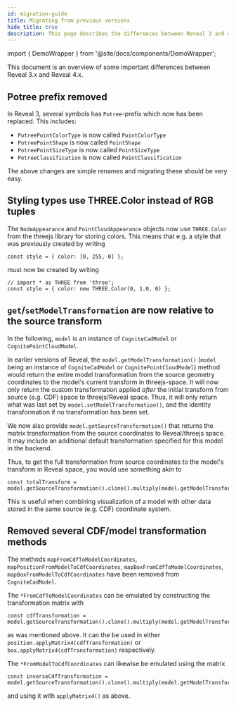 ```yaml
---
id: migration-guide
title: Migrating from previous versions
hide_title: true
description: This page describes the differences between Reveal 3 and 4.
---
```


import { DemoWrapper } from '@site/docs/components/DemoWrapper';

This document is an overview of some important differences between Reveal 3.x and Reveal 4.x.

## Potree prefix removed

In Reveal 3, several symbols has `Potree`-prefix which now has been replaced. This includes:

- `PotreePointColorType` is now called `PointColorType`
- `PotreePointShape` is now called `PointShape`
- `PotreePointSizeType` is now called `PointSizeType`
- `PotreeClassification` is now called `PointClassification`

The above changes are simple renames and migrating these should be very easy.

## Styling types use THREE.Color instead of RGB tuples

The `NodeAppearance` and `PointCloudAppearance` objects now use `THREE.Color` from the threejs library for storing colors. This means that e.g. a style that was previously created by writing

```
const style = { color: [0, 255, 0] };
```

must now be created by writing

```
// import * as THREE from 'three';
const style = { color: new THREE.Color(0, 1.0, 0) };
```

## `get`/`setModelTransformation` are now relative to the source transform

In the following, `model` is an instance of `CogniteCadModel` or `CognitePointCloudModel`.

In earlier versions of Reveal, the `model.getModelTransformation()` (`model` being an instance of `CogniteCadModel` or `CognitePointCloudModel`) method would return the entire model transformation from the source geometry coordinates to the model's current transform in threejs-space. It will now only return the custom transformation applied *after* the initial transform from source (e.g. CDF) space to threejs/Reveal space. Thus, it will only return what was last set by `model.setModelTransformation()`, and the identity transformation if no transformation has been set.

We now also provide `model.getSourceTransformation()` that returns the matrix transformation from the source coordinates to Reveal/threejs space. It may include an additional default transformation specified for this model in the backend.

Thus, to get the full transformation from source coordinates to the model's transform in Reveal space, you would use something akin to

```
const totalTransform = model.getSourceTransformation().clone().multiply(model.getModelTransformation);
```
This is useful when combining visualization of a model with other data stored in the same source (e.g. CDF) coordinate system.

## Removed several CDF/model transformation methods

The methods `mapFromCdfToModelCoordinates`, `mapPositionFromModelToCdfCoordinates`, `mapBoxFromCdfToModelCoordinates`, `mapBoxFromModelToCdfCoordinates` have been removed from `CogniteCadModel`.

The `*FromCdfToModelCoordinates` can be emulated by constructing the transformation matrix with

```
const cdfTransformation = model.getSourceTransformation().clone().multiply(model.getModelTransformation);
```
as was mentioned above. It can the be used in either `position.applyMatrix4(cdfTransformation)` or `box.applyMatrix4(cdfTransformation)` respectively.

The `*FromModelToCdfCoordinates` can likewise be emulated using the matrix
```
const inverseCdfTransformation = model.getSourceTransformation().clone().multiply(model.getModelTransformation).invert();
```
and using it with `applyMatrix4()` as above.
